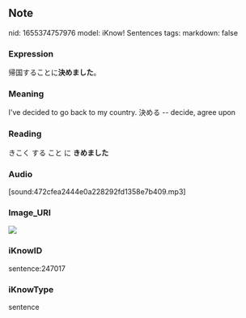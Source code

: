 ## Note
nid: 1655374757976
model: iKnow! Sentences
tags: 
markdown: false

### Expression
帰国することに<b>決めました</b>。

### Meaning
I've decided to go back to my country.
決める -- decide, agree upon

### Reading
きこく する こと に <b>きめました</b>

### Audio
[sound:472cfea2444e0a228292fd1358e7b409.mp3]

### Image_URI
<img src="5d5659460fd374a3e59e1efbbf0ab74e.jpg">

### iKnowID
sentence:247017

### iKnowType
sentence
